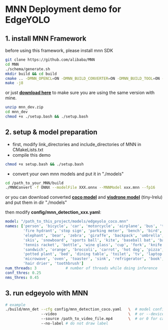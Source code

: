 # MNN Deployment demo for EdgeYOLO

## 1. install MNN Framework
before using this framework, please install mnn SDK

```bash
git clone https://github.com/alibaba/MNN
cd MNN
./schema/generate.sh
mkdir build && cd build
cmake .. -DMNN_OPENCL=ON -DMNN_BUILD_CONVERTER=ON -DMNN_BUILD_TOOL=ON -DMNN_BUILD_QUANTOOLS=ON -DMNN_BUILD_OPENCV=ON
make -j8
```

or just [**download here**](https://github.com/LSH9832/edgeyolo/releases/download/v1.0.1/mnn_dev.zip) to make sure you are using the same version with mine.
```bash
unzip mnn_dev.zip
cd mnn_dev
chmod +x ./setup.bash && ./setup.bash
```

## 2. setup & model preparation

- first, modify link_directories and include_directories of MNN in CMakeLists.txt
- compile this demo

```bash
chmod +x setup.bash && ./setup.bash
```
- convert your own mnn models and put it in "./models"

```bash
cd /path_to_your_MNN/build
./MNNConvert -f ONNX --modelFile XXX.onnx --MNNModel xxx.mnn --fp16
```
or you can download converted [**coco model**](https://github.com/LSH9832/edgeyolo/releases/download/v1.0.1/edgeyolo_coco.mnn) and [**visdrone model**](https://github.com/LSH9832/edgeyolo/releases/download/v1.0.1/edgeyolo_visdrone.mnn) (tiny-lrelu) and put them in dir "./models"

then modify **config/mnn_detection_xxx.yaml**:

```yaml
model: "/path_to_this_project/models/edgeyolo_coco.mnn"
names: ['person', 'bicycle', 'car', 'motorcycle', 'airplane', 'bus', 'train', 'truck', 'boat', 'traffic light',
        'fire hydrant', 'stop sign', 'parking meter', 'bench', 'bird', 'cat', 'dog', 'horse', 'sheep', 'cow',
        'elephant', 'bear', 'zebra', 'giraffe', 'backpack', 'umbrella', 'handbag', 'tie', 'suitcase', 'frisbee',
        'skis', 'snowboard', 'sports ball', 'kite', 'baseball bat', 'baseball glove', 'skateboard', 'surfboard',
        'tennis racket', 'bottle', 'wine glass', 'cup', 'fork', 'knife', 'spoon', 'bowl', 'banana', 'apple',
        'sandwich', 'orange', 'broccoli', 'carrot', 'hot dog', 'pizza', 'donut', 'cake', 'chair', 'couch',
        'potted plant', 'bed', 'dining table', 'toilet', 'tv', 'laptop', 'mouse', 'remote', 'keyboard', 'cell phone',
        'microwave', 'oven', 'toaster', 'sink', 'refrigerator', 'book', 'clock', 'vase', 'scissors', 'teddy bear',
        'hair drier', 'toothbrush']
num_threads: 3             # number of threads while doing inference
conf_thres: 0.25
nms_thres: 0.45
```


## 3. run edgeyolo with MNN

```bash
# example
./build/mnn_det --cfg config/mnn_detection_coco.yaml   \  # model config
                --video                                \  # or --device --picture
                --source /path_to_video_file.mp4       \  # or 0 for camera, or /path/to/image.jpg for picture
                --no-label # do not draw label
```

